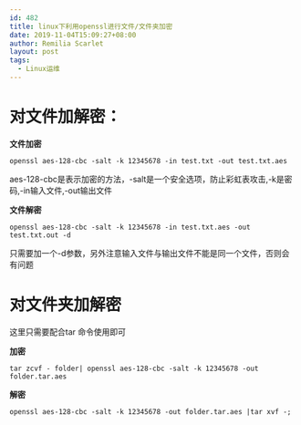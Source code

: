 ```yaml
---
id: 482
title: linux下利用openssl进行文件/文件夹加密
date: 2019-11-04T15:09:27+08:00
author: Remilia Scarlet
layout: post
tags:
  - Linux运维
---
```


# 对文件加解密： #

**文件加密** 

    openssl aes-128-cbc -salt -k 12345678 -in test.txt -out test.txt.aes 

aes-128-cbc是表示加密的方法，-salt是一个安全选项，防止彩虹表攻击,-k是密码,-in输入文件,-out输出文件


**文件解密** 

    openssl aes-128-cbc -salt -k 12345678 -in test.txt.aes -out test.txt.out -d

只需要加一个-d参数，另外注意输入文件与输出文件不能是同一个文件，否则会有问题

# 对文件夹加解密 #

这里只需要配合tar 命令使用即可

**加密**

    tar zcvf - folder| openssl aes-128-cbc -salt -k 12345678 -out folder.tar.aes

**解密**

    openssl aes-128-cbc -salt -k 12345678 -out folder.tar.aes |tar xvf -;